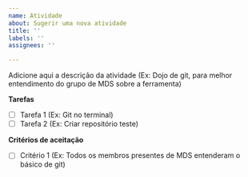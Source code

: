 ```yaml
---
name: Atividade
about: Sugerir uma nova atividade
title: ''
labels: ''
assignees: ''

---
```


Adicione aqui a descrição da atividade (Ex: Dojo de git, para melhor entendimento do grupo de MDS sobre a ferramenta)

**Tarefas**
- [ ] Tarefa 1 (Ex: Git no terminal)
- [ ] Tarefa 2 (Ex: Criar repositório teste)

**Critérios de aceitação**
- [ ] Critério 1 (Ex: Todos os membros presentes de MDS entenderam o básico de git)
